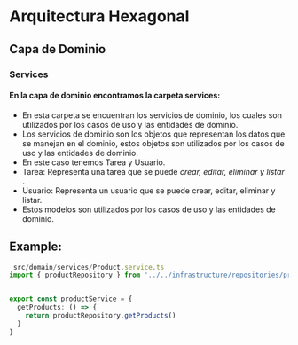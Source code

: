 # Arquitectura Hexagonal
## Capa de Dominio
### Services
#### En la capa de dominio encontramos la carpeta services: 
- En esta carpeta se encuentran los servicios de dominio, los cuales son utilizados por los casos de uso y las entidades de dominio.
- Los servicios de dominio son los objetos que representan los datos que se manejan en el dominio, estos objetos son utilizados por los casos de uso y las entidades de dominio.
- En este caso tenemos Tarea y Usuario.
- Tarea: Representa una tarea que se puede *crear, editar, eliminar y listar* .
- Usuario: Representa un usuario que se puede crear, editar, eliminar y listar.
- Estos modelos son utilizados por los casos de uso y las entidades de dominio.


## Example:
```typescript
 src/domain/services/Product.service.ts
import { productRepository } from '../../infrastructure/repositories/product.repository'


export const productService = {
  getProducts: () => {
    return productRepository.getProducts()
  }
}
```


